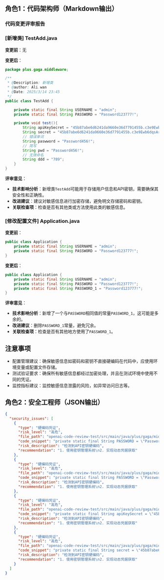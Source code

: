 ## 角色1：代码架构师（Markdown输出）

### 代码变更评审报告

### [新增类] TestAdd.java

**变更前**：无

**变更后**：

```java
package plus.gaga.middleware;

/**
 * @Description: 新增类
 * @author: Ali.wan
 * @Date: 2025/3/14 23:45
 */
public class TestAdd {

    private static final String USERNAME = "admin";
    private static final String PASSWORD = "Password123777!";

    private void test(){
        String apiKeySecret = "45b87abe6d6241da9660e36d7791455b.c3e9Ewb6dqsArvGH";
        String secret = "45b87abe6d6241da9660e36d7791455b.c3e9Ewb6dqsArvGH";
        // 错误单词
        String paswword = "Password456!";
        // 简写
        String pwd = "Password456!";
        // 无效命名
        String ddd = "789";
    }
}
```

**评审意见**：

- **技术影响分析**：新增类`TestAdd`可能用于存储用户信息和API密钥，需要确保其安全性和正确性。
- **改进建议**：建议对敏感信息进行加密存储，避免明文存储密码和密钥。
- **关联检查项**：检查是否有其他类或方法使用此类的敏感信息。

### [修改配置文件] Application.java

**变更前**：

```java
public class Application {
    private static final String USERNAME = "admin";
    private static final String PASSWORD = "Password123777!";
}
```

**变更后**：

```java
public class Application {
    private static final String USERNAME = "admin";
    private static final String PASSWORD = "Password123777!";
    private static final String PASSWORD_1 = "Password123777!";
}
```

**评审意见**：

- **技术影响分析**：新增了一个与`PASSWORD`相同值的常量`PASSWORD_1`，这可能是多余的。
- **改进建议**：删除`PASSWORD_1`常量，避免冗余。
- **关联检查项**：检查是否有其他地方使用了`PASSWORD_1`。

## 注意事项

- 配置管理建议：确保敏感信息如密码和密钥不直接硬编码在代码中，应使用环境变量或配置文件存储。
- 测试验证要求：确保所有敏感信息都经过加密处理，并且在测试环境中使用不同的凭证。
- 监控指标建议：监控敏感信息泄露的风险，如异常访问日志等。

<!-- SCAN_RESULT -->

## 角色2：安全工程师（JSON输出）

```json
{
  "security_issues": [
    {
      "type": "硬编码凭证",
      "risk_level": "高危",
      "file_path": "openai-code-review-test/src/main/java/plus/gaga/middleware/Application.java:10",
      "code_snippet": "private static final String PASSWORD = \"Password123777!\";",
      "risk_description": "检测到API密钥硬编码",
      "recommendation": "1. 使用密钥管理系统\n2. 实现动态凭据获取"
    },
    {
      "type": "硬编码凭证",
      "risk_level": "高危",
      "file_path": "openai-code-review-test/src/main/java/plus/gaga/middleware/TestAdd.java:9",
      "code_snippet": "private static final String PASSWORD = \"Password123777!\";",
      "risk_description": "检测到API密钥硬编码",
      "recommendation": "1. 使用密钥管理系统\n2. 实现动态凭据获取"
    },
    {
      "type": "硬编码凭证",
      "risk_level": "高危",
      "file_path": "openai-code-review-test/src/main/java/plus/gaga/middleware/TestAdd.java:16",
      "code_snippet": "private static final String apiKeySecret = \"45b87abe6d6241da9660e36d7791455b.c3e9Ewb6dqsArvGH\";",
      "risk_description": "检测到API密钥硬编码",
      "recommendation": "1. 使用密钥管理系统\n2. 实现动态凭据获取"
    },
    {
      "type": "硬编码凭证",
      "risk_level": "高危",
      "file_path": "openai-code-review-test/src/main/java/plus/gaga/middleware/TestAdd.java:20",
      "code_snippet": "private static final String secret = \"45b87abe6d6241da9660e36d7791455b.c3e9Ewb6dqsArvGH\";",
      "risk_description": "检测到API密钥硬编码",
      "recommendation": "1. 使用密钥管理系统\n2. 实现动态凭据获取"
    }
  ]
}
```